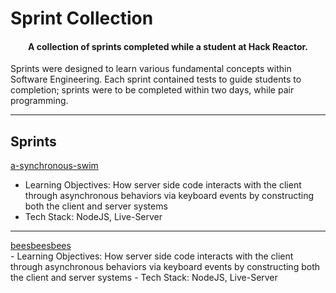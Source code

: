 # Sprint Collection

<h4 align="center">A collection of sprints completed while a student at Hack Reactor.</h4>

Sprints were designed to learn various fundamental concepts within Software Engineering. Each sprint contained tests to guide students to completion; sprints were to be completed within two days, while pair programming.
<br/>

---

## Sprints
<a href="https://opencv.org/">a-synchronous-swim</a>
<br>
- Learning Objectives: How server side code interacts with the client through asynchronous behaviors via keyboard events by constructing both the client and server systems
- Tech Stack: NodeJS, Live-Server

<hr>
<a href="https://opencv.org/">beesbeesbees</a>
<br>
- Learning Objectives: How server side code interacts with the client through asynchronous behaviors via keyboard events by constructing both the client and server systems
- Tech Stack: NodeJS, Live-Server

